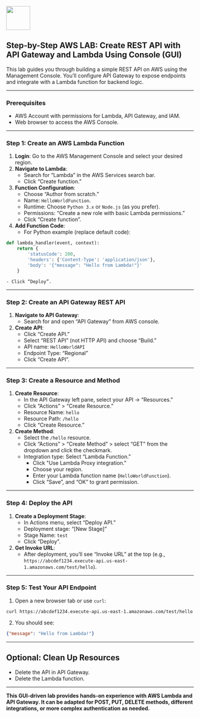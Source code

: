 <img src="https://r2cdn.perplexity.ai/pplx-full-logo-primary-dark%402x.png" style="height:64px;margin-right:32px"/>

## Step-by-Step AWS LAB: Create REST API with API Gateway and Lambda Using Console (GUI)

This lab guides you through building a simple REST API on AWS using the Management Console. You’ll configure API Gateway to expose endpoints and integrate with a Lambda function for backend logic.

***

### Prerequisites

- AWS Account with permissions for Lambda, API Gateway, and IAM.
- Web browser to access the AWS Console.

***

### Step 1: Create an AWS Lambda Function

1. **Login**: Go to the AWS Management Console and select your desired region.
2. **Navigate to Lambda**:
    - Search for “Lambda” in the AWS Services search bar.
    - Click “Create function.”
3. **Function Configuration**:
    - Choose “Author from scratch.”
    - Name: `HelloWorldFunction`.
    - Runtime: Choose `Python 3.x` or `Node.js` (as you prefer).
    - Permissions: “Create a new role with basic Lambda permissions.”
    - Click “Create function”.
4. **Add Function Code**:
    - For Python example (replace default code):

```python
def lambda_handler(event, context):
    return {
        'statusCode': 200,
        'headers': {'Content-Type': 'application/json'},
        'body': '{"message": "Hello from Lambda!"}'
    }
```

    - Click “Deploy”.

***

### Step 2: Create an API Gateway REST API

1. **Navigate to API Gateway**:
    - Search for and open “API Gateway” from AWS console.
2. **Create API**:
    - Click “Create API.”
    - Select “REST API” (not HTTP API) and choose “Build.”
    - API name: `HelloWorldAPI`
    - Endpoint Type: “Regional”
    - Click “Create API”.

***

### Step 3: Create a Resource and Method

1. **Create Resource**:
    - In the API Gateway left pane, select your API → “Resources.”
    - Click “Actions” > “Create Resource.”
    - Resource Name: `hello`
    - Resource Path: `/hello`
    - Click “Create Resource.”
2. **Create Method**:
    - Select the `/hello` resource.
    - Click “Actions” > “Create Method” > select “GET” from the dropdown and click the checkmark.
    - Integration type: Select “Lambda Function.”
        - Click "Use Lambda Proxy integration."
        - Choose your region.
        - Enter your Lambda function name (`HelloWorldFunction`).
        - Click “Save”, and “OK” to grant permission.

***

### Step 4: Deploy the API

1. **Create a Deployment Stage**:
    - In Actions menu, select “Deploy API.”
    - Deployment stage: “[New Stage]”
    - Stage Name: `test`
    - Click “Deploy”.
2. **Get Invoke URL**:
    - After deployment, you’ll see “Invoke URL” at the top (e.g., `https://abcdef1234.execute-api.us-east-1.amazonaws.com/test/hello`).

***

### Step 5: Test Your API Endpoint

1. Open a new browser tab or use `curl`:

```
curl https://abcdef1234.execute-api.us-east-1.amazonaws.com/test/hello
```

2. You should see:

```json
{"message": "Hello from Lambda!"}
```


***

## Optional: Clean Up Resources

- Delete the API in API Gateway.
- Delete the Lambda function.

***

**This GUI-driven lab provides hands-on experience with AWS Lambda and API Gateway. It can be adapted for POST, PUT, DELETE methods, different integrations, or more complex authentication as needed.**

